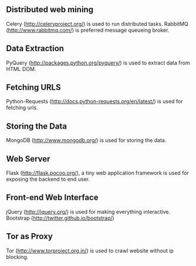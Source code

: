 ## Distributed web mining
Celery (http://celeryproject.org/) is used to run distributed tasks.
RabbitMQ (http://www.rabbitmq.com/) is preferred message queueing broker.

## Data Extraction
PyQuery (http://packages.python.org/pyquery/) is used to extract data from HTML DOM.


## Fetching URLS
Python-Requests (http://docs.python-requests.org/en/latest/) is used for fetching urls.

## Storing the Data
MongoDB (http://www.mongodb.org/) is used for storing the data.


## Web Server
Flask (http://flask.pocoo.org/), a tiny web application framework is used for exposing the backend to end user.

## Front-end Web Interface
jQuery (http://jquery.org/) is used for making everything interactive.
Bootstrap (http://twitter.github.io/bootstrap/)

## Tor as Proxy 
Tor (http://www.torproject.org.in/) is used to crawl website without ip blocking. 

